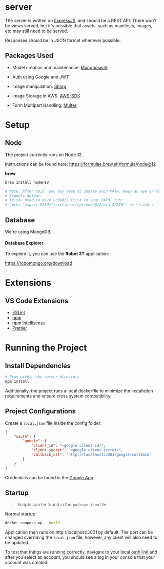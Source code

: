 # server

The server is written on
[ExpressJS](https://expressjs.com/), and should be a REST
API. There won't be views served, but it's possible that
assets, such as manifests, images, etc may still need to
be served.

Responses should be in JSON format whenever possible.

## Packages Used

* Model creation and maintenance: [MongooseJS](https://mongoosejs.com/)

* Auth using Google and JWT

* Image manipulation: [Sharp](https://sharp.pixelplumbing.com/)

* Image Storage in AWS: [AWS-SDK](https://github.com/aws/aws-sdk-js-v3#getting-started)

* Form Multipart Handling: [Multer](https://www.npmjs.com/package/multer)

# Setup

## Node

The project currently runs on Node 12.

Instructions can be found here: https://formulae.brew.sh/formula/node@12

**brew**
```bash
brew install node@18

# Note: After this, you may need to update your PATH. Keep an eye on the output of brew.
# Example Output:
# If you need to have node@12 first in your PATH, run:
#  echo 'export PATH="/usr/local/opt/node@12/bin:$PATH"' >> ~/.zshrc
```

## Database

We're using MongoDB.

#### Database Explorer

To explore it, you can use the **Robot 3T** application:

https://robomongo.org/download

# Extensions

## VS Code Extensions

* [ESLint ](https://marketplace.visualstudio.com/items?itemName=dbaeumer.vscode-eslint)
* [npm](https://marketplace.visualstudio.com/items?itemName=eg2.vscode-npm-script)
* [npm Intellisense](https://marketplace.visualstudio.com/items?itemName=christian-kohler.npm-intellisense)
* [Prettier](https://marketplace.visualstudio.com/items?itemName=esbenp.prettier-vscode)

# Running the Project

## Install Dependencies

```bash
# From within the server directory
npm install
```

Additionally, the project runs a local dockerfile to minimize the installation requirements and ensure cross system compatibility.

## Project Configurations

Create a `local.json` file inside the config folder:

```json
{
    "oauth": {
        "google": {
            "client_id": "<google client id>",
            "client_secret": "<google client secret>",
            "callback_url": "http://localhost:3001/google/callback"
        }
    }
}
```

Credentials can be found in the [Google App](https://console.cloud.google.com/apis/credentials).

## Startup

> Scripts can be found in the `package.json` file

Normal startup

```bash
docker-compose up --build
```

Application then runs on http://localhost:3001 by default.
The port can be changed overriding the `local.json` file,
however, any client will also need to be updated.

To test that things are running correctly, navigate to your [local oath link](localhost:3001/google/oauth) and after you select an account, you should see a log in your console that your account was created.
